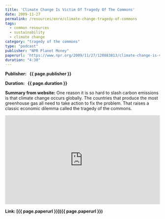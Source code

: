 ```yaml
---
title: 'Climate Change Is Victim Of Tragedy Of The Commons'
date: 2009-11-27
permalink: /resources/enre/climate-change-tragedy-of-commons
tags:
  - common resources
  - sustainability
  - climate change
category: "tragedy of the commons"
type: "podcast"
publisher: "NPR Planet Money"
paperurl: 'https://www.npr.org/2009/11/27/120883813/climate-change-is-victim-of-tragedy-of-the-commons'
duration: "4:30"
---
```


<!-- Google tag (gtag.js) -->
<script async src="https://www.googletagmanager.com/gtag/js?id=G-Q95WSVMDNZ"></script>
<script>
  window.dataLayer = window.dataLayer || [];
  function gtag(){dataLayer.push(arguments);}
  gtag('js', new Date());

  gtag('config', 'G-Q95WSVMDNZ');
</script>

**<span class="bold-podcast">Publisher: </span>&nbsp;<span class="text-podcast"> {{ page.publisher }}</span>**

**<span class="bold-podcast">Duration: </span>&nbsp;<span class="text-podcast"> {{ page.duration }}</span>**

**<span class="bold-podcast">Summary from website:</span>**
One reason it is so hard to slash carbon emissions is that climate change occurs globally. The countries that produce the most greenhouse gas all need to take action to fix the problem. That raises a classic economic dilemma called the tragedy of the commons.


<iframe src="https://www.npr.org/player/embed/120883813/120883802" width="100%" height="290" frameborder="0" scrolling="no" title="NPR embedded audio player"></iframe>

**<span class="small-podcast">Link:</span>&nbsp;<span class="links-podcast">[{{ page.paperurl }}]({{ page.paperurl }})</span>**